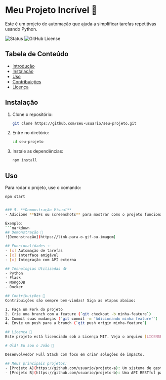 # Meu Projeto Incrível 🚀

Este é um projeto de automação que ajuda a simplificar tarefas repetitivas usando Python.

![Status](https://img.shields.io/badge/status-active-brightgreen)
![GitHub License](https://img.shields.io/badge/license-MIT-blue.svg)

## Tabela de Conteúdo
- [Introdução](#introdução)
- [Instalação](#instalação)
- [Uso](#uso)
- [Contribuições](#contribuições)
- [Licença](#licença)

## Instalação
1. Clone o repositório:
   ```bash
   git clone https://github.com/seu-usuario/seu-projeto.git
   ```
2. Entre no diretório:
   ```bash
   cd seu-projeto
   ```
3. Instale as dependências:
   ```bash
   npm install
   ```

## Uso
Para rodar o projeto, use o comando:
```bash
npm start


### 5. **Demonstração Visual**
- Adicione **GIFs ou screenshots** para mostrar como o projeto funciona visualmente. Isso pode atrair mais pessoas.

Exemplo:
```markdown
## Demonstração 📸
![Demonstração](https://link-para-o-gif-ou-imagem)

## Funcionalidades ✨
- [x] Automação de tarefas
- [x] Interface amigável
- [x] Integração com API externa

## Tecnologias Utilizadas 🛠
- Python
- Flask
- MongoDB
- Docker

## Contribuições 🤝
Contribuições são sempre bem-vindas! Siga as etapas abaixo:

1. Faça um Fork do projeto
2. Crie uma branch com a feature (`git checkout -b minha-feature`)
3. Commit suas mudanças (`git commit -m 'Adicionando minha feature'`)
4. Envie um push para a branch (`git push origin minha-feature`)

## Licença 📄
Este projeto está licenciado sob a Licença MIT. Veja o arquivo [LICENSE](LICENSE) para mais detalhes.

# Olá! Eu sou o João 👋

Desenvolvedor Full Stack com foco em criar soluções de impacto.

## Meus principais projetos:
- [Projeto A](https://github.com/usuario/projeto-a): Um sistema de gestão de tarefas.
- [Projeto B](https://github.com/usuario/projeto-b): Uma API RESTful para integração com serviços X e Y.


